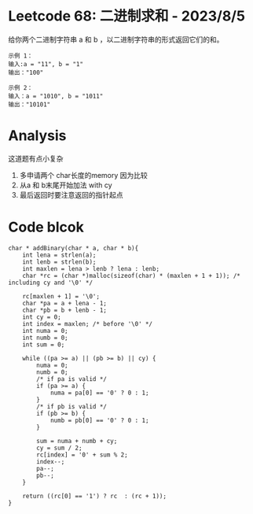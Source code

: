 # Leetcode 68: 二进制求和 - 2023/8/5
给你两个二进制字符串 a 和 b ，以二进制字符串的形式返回它们的和。

```
示例 1：
输入:a = "11", b = "1"
输出："100"

```
```
示例 2：
输入：a = "1010", b = "1011"
输出："10101"
```

# Analysis
这道题有点小复杂
1. 多申请两个 char长度的memory 因为比较
2. 从a 和 b末尾开始加法 with cy
3. 最后返回时要注意返回的指针起点

# Code blcok
```
char * addBinary(char * a, char * b){
    int lena = strlen(a);
    int lenb = strlen(b);
    int maxlen = lena > lenb ? lena : lenb;
    char *rc = (char *)malloc(sizeof(char) * (maxlen + 1 + 1)); /* including cy and '\0' */

    rc[maxlen + 1] = '\0';
    char *pa = a + lena - 1;
    char *pb = b + lenb - 1;
    int cy = 0;
    int index = maxlen; /* before '\0' */
    int numa = 0;
    int numb = 0;
    int sum = 0;

    while ((pa >= a) || (pb >= b) || cy) {
        numa = 0;
        numb = 0;
        /* if pa is valid */
        if (pa >= a) {
            numa = pa[0] == '0' ? 0 : 1;
        }
        /* if pb is valid */
        if (pb >= b) {
            numb = pb[0] == '0' ? 0 : 1;
        }
    
        sum = numa + numb + cy;
        cy = sum / 2;
        rc[index] = '0' + sum % 2;
        index--;
        pa--;
        pb--;
    }

    return ((rc[0] == '1') ? rc  : (rc + 1));
}
```